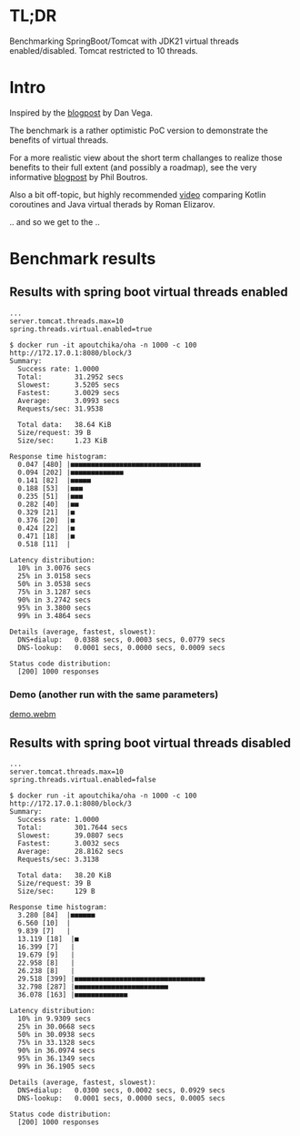 # TL;DR

Benchmarking SpringBoot/Tomcat with JDK21 virtual threads enabled/disabled.
Tomcat restricted to 10 threads.


# Intro

Inspired by the [blogpost](https://www.danvega.dev/blog/virtual-threads-spring-boot) by Dan Vega.

The benchmark is a rather optimistic PoC version to demonstrate the benefits of virtual threads.

For a more realistic view about the short term challanges to realize those benefits to their full extent (and possibly a roadmap), see the very informative [blogpost](https://medium.com/@phil_3582/java-virtual-threads-some-early-gotchas-to-look-out-for-f65df1bad0db) by Phil Boutros.

Also a bit off-topic, but highly recommended [video](https://www.youtube.com/watch?v=zluKcazgkV4) comparing Kotlin coroutines and Java virtual therads by Roman Elizarov.

.. and so we get to the .. 

# Benchmark results

## Results with spring boot virtual threads enabled

```properties
...
server.tomcat.threads.max=10
spring.threads.virtual.enabled=true
```

```
$ docker run -it apoutchika/oha -n 1000 -c 100 http://172.17.0.1:8080/block/3 
Summary:
  Success rate: 1.0000
  Total:        31.2952 secs
  Slowest:      3.5205 secs
  Fastest:      3.0029 secs
  Average:      3.0993 secs
  Requests/sec: 31.9538

  Total data:   38.64 KiB
  Size/request: 39 B
  Size/sec:     1.23 KiB

Response time histogram:
  0.047 [480] |■■■■■■■■■■■■■■■■■■■■■■■■■■■■■■■■
  0.094 [202] |■■■■■■■■■■■■■
  0.141 [82]  |■■■■■
  0.188 [53]  |■■■
  0.235 [51]  |■■■
  0.282 [40]  |■■
  0.329 [21]  |■
  0.376 [20]  |■
  0.424 [22]  |■
  0.471 [18]  |■
  0.518 [11]  |

Latency distribution:
  10% in 3.0076 secs
  25% in 3.0158 secs
  50% in 3.0538 secs
  75% in 3.1287 secs
  90% in 3.2742 secs
  95% in 3.3800 secs
  99% in 3.4864 secs

Details (average, fastest, slowest):
  DNS+dialup:   0.0388 secs, 0.0003 secs, 0.0779 secs
  DNS-lookup:   0.0001 secs, 0.0000 secs, 0.0009 secs

Status code distribution:
  [200] 1000 responses
```

### Demo (another run with the same parameters)
[demo.webm](https://github.com/G4S9/spring-boot-virtualthread-benchmark/assets/96652361/f39badce-5ebc-4f61-a36b-7e89168ddedb)



## Results with spring boot virtual threads disabled

```properties
...
server.tomcat.threads.max=10
spring.threads.virtual.enabled=false
```

```
$ docker run -it apoutchika/oha -n 1000 -c 100 http://172.17.0.1:8080/block/3 
Summary:
  Success rate: 1.0000
  Total:        301.7644 secs
  Slowest:      39.0807 secs
  Fastest:      3.0032 secs
  Average:      28.8162 secs
  Requests/sec: 3.3138

  Total data:   38.20 KiB
  Size/request: 39 B
  Size/sec:     129 B

Response time histogram:
  3.280 [84]  |■■■■■■
  6.560 [10]  |
  9.839 [7]   |
  13.119 [18]  |■
  16.399 [7]   |
  19.679 [9]   |
  22.958 [8]   |
  26.238 [8]   |
  29.518 [399] |■■■■■■■■■■■■■■■■■■■■■■■■■■■■■■■■
  32.798 [287] |■■■■■■■■■■■■■■■■■■■■■■■
  36.078 [163] |■■■■■■■■■■■■■

Latency distribution:
  10% in 9.9309 secs
  25% in 30.0668 secs
  50% in 30.0938 secs
  75% in 33.1328 secs
  90% in 36.0974 secs
  95% in 36.1349 secs
  99% in 36.1905 secs

Details (average, fastest, slowest):
  DNS+dialup:   0.0300 secs, 0.0002 secs, 0.0929 secs
  DNS-lookup:   0.0001 secs, 0.0000 secs, 0.0005 secs

Status code distribution:
  [200] 1000 responses
```
